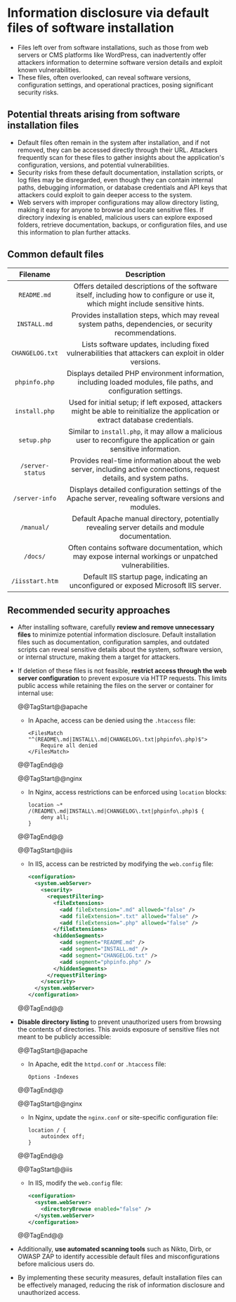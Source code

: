 # Information disclosure via default files of software installation

* Files left over from software installations, such as those from web servers or CMS platforms like WordPress, can inadvertently offer attackers information to determine software version details and exploit known vulnerabilities.
* These files, often overlooked, can reveal software versions, configuration settings, and operational practices, posing significant security risks.

## Potential threats arising from software installation files

* Default files often remain in the system after installation, and if not removed, they can be accessed directly through their URL. Attackers frequently scan for these files to gather insights about the application's configuration, versions, and potential vulnerabilities.
* Security risks from these default documentation, installation scripts, or log files may be disregarded, even though they can contain internal paths, debugging information, or database credentials and API keys that attackers could exploit to gain deeper access to the system.
* Web servers with improper configurations may allow directory listing, making it easy for anyone to browse and locate sensitive files. If directory indexing is enabled, malicious users can explore exposed folders, retrieve documentation, backups, or configuration files, and use this information to plan further attacks.

## Common default files

|Filename|Description|
|:--:|:--:|
|`README.md`|Offers detailed descriptions of the software itself, including how to configure or use it, which might include sensitive hints.|
|`INSTALL.md`|Provides installation steps, which may reveal system paths, dependencies, or security recommendations.|
|`CHANGELOG.txt`|Lists software updates, including fixed vulnerabilities that attackers can exploit in older versions.|
|`phpinfo.php`|Displays detailed PHP environment information, including loaded modules, file paths, and configuration settings.|
|`install.php`|Used for initial setup; if left exposed, attackers might be able to reinitialize the application or extract database credentials.|
|`setup.php`|Similar to `install.php`, it may allow a malicious user to reconfigure the application or gain sensitive information.|
|`/server-status`|Provides real-time information about the web server, including active connections, request details, and system paths.|
|`/server-info`|Displays detailed configuration settings of the Apache server, revealing software versions and modules.|
|`/manual/`|Default Apache manual directory, potentially revealing server details and module documentation.|
|`/docs/`|Often contains software documentation, which may expose internal workings or unpatched vulnerabilities.|
|`/iisstart.htm`|Default IIS startup page, indicating an unconfigured or exposed Microsoft IIS server.|

## Recommended security approaches

* After installing software, carefully **review and remove unnecessary files** to minimize potential information disclosure. Default installation files such as documentation, configuration samples, and outdated scripts can reveal sensitive details about the system, software version, or internal structure, making them a target for attackers.
* If deletion of these files is not feasible, **restrict access through the web server configuration** to prevent exposure via HTTP requests. This limits public access while retaining the files on the server or container for internal use:

  @@TagStart@@apache

  * In Apache, access can be denied using the `.htaccess` file:

    ```plaintext
    <FilesMatch "^(README\.md|INSTALL\.md|CHANGELOG\.txt|phpinfo\.php)$">
        Require all denied
    </FilesMatch>
    ```

  @@TagEnd@@

  @@TagStart@@nginx

  * In Nginx, access restrictions can be enforced using `location` blocks:

    ```nginx
    location ~* /(README\.md|INSTALL\.md|CHANGELOG\.txt|phpinfo\.php)$ {
        deny all;
    }
    ```

  @@TagEnd@@

  @@TagStart@@iis

  * In IIS, access can be restricted by modifying the `web.config` file:

    ```xml
    <configuration>
      <system.webServer>
        <security>
          <requestFiltering>
            <fileExtensions>
              <add fileExtension=".md" allowed="false" />
              <add fileExtension=".txt" allowed="false" />
              <add fileExtension=".php" allowed="false" />
            </fileExtensions>
            <hiddenSegments>
              <add segment="README.md" />
              <add segment="INSTALL.md" />
              <add segment="CHANGELOG.txt" />
              <add segment="phpinfo.php" />
            </hiddenSegments>
          </requestFiltering>
        </security>
      </system.webServer>
    </configuration>
    ```

  @@TagEnd@@

* **Disable directory listing** to prevent unauthorized users from browsing the contents of directories. This avoids exposure of sensitive files not meant to be publicly accessible:

  @@TagStart@@apache

  * In Apache, edit the `httpd.conf` or `.htaccess` file:

    ```plaintext
    Options -Indexes
    ```

  @@TagEnd@@

  @@TagStart@@nginx

  * In Nginx, update the `nginx.conf` or site-specific configuration file:

    ```plaintext
    location / {
        autoindex off;
    }
    ```

  @@TagEnd@@

  @@TagStart@@iis

  * In IIS, modify the `web.config` file:
  
    ```xml
    <configuration>
      <system.webServer>
        <directoryBrowse enabled="false" />
      </system.webServer>
    </configuration>
    ```
  
  @@TagEnd@@

* Additionally, **use automated scanning tools** such as Nikto, Dirb, or OWASP ZAP to identify accessible default files and misconfigurations before malicious users do.
* By implementing these security measures, default installation files can be effectively managed, reducing the risk of information disclosure and unauthorized access.
